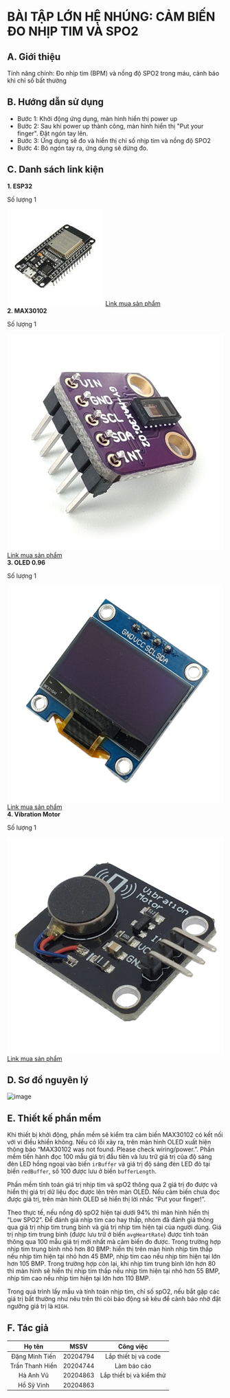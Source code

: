 # BÀI TẬP LỚN HỆ NHÚNG: CẢM BIẾN ĐO NHỊP TIM VÀ SPO2 

## A. Giới thiệu
Tính năng chính: Đo nhịp tim (BPM) và nồng độ SPO2 trong máu, cảnh báo khi chỉ số bất thường

## B. Hướng dẫn sử dụng
- Bước 1: Khởi động ứng dụng, màn hình hiển thị power up  
- Bước 2: Sau khi power up thành công, màn hình hiển thị "Put your finger". Đặt ngón tay lên.
- Bước 3: Ứng dụng sẽ đo và hiển thị chỉ số nhịp tim và nồng độ SPO2 
- Bước 4: Bỏ ngón tay ra, ứng dụng sẽ dừng đo.

## C. Danh sách link kiện
<strong>1. ESP32</strong>
<p>Số lượng 1</p>
<img src="/images/esp32.jpg" alt="esp32" />
<a href="https://linhkienvietnam.vn/module-node-mcu-32s-esp32-devkitc-dung-module-esp-wroom-32">Link mua sản phẩm</a>
<br>
<strong>2. MAX30102</strong>
<p>Số lượng 1</p>
<img src="/images/max30102.jpg" alt="max30102" />
<a href="https://vn.shp.ee/DqZJcef">Link mua sản phẩm</a>
<br>
<strong>3. OLED 0.96</strong>
<p>Số lượng 1</p>
<img src="/images/oled.jpg" alt="oled" />
<a href="https://nshopvn.com/product/man-hinh-oled-0-96-inch-giao-tiep-spi/">Link mua sản phẩm</a>
<br>
<strong>4. Vibration Motor</strong>
<p>Số lượng 1</p>
<img src="/images/vm.jpg" alt="vm" />
<a href="https://linhkien024.vn/module-dong-co-rung-dien-thoai-3-5vdc-bao-rung">Link mua sản phẩm</a>
<br>

## D. Sơ đồ nguyên lý
![image](https://github.com/Starry-Nightt/SpO2/assets/95482961/a6749a58-9013-4acc-ba9f-d796ffd5923a)

## E. Thiết kế phần mềm
Khi thiết bị khởi động, phần mềm sẽ kiểm tra cảm biến MAX30102 có kết nối với vi điều khiển không. Nếu có lỗi xảy ra, trên màn hình OLED xuất hiện thông báo “MAX30102 was not found. Please check wiring/power.”. Phần mềm tiến hành đọc 100 mẫu giá trị đầu tiên và lưu trữ giá trị của độ sáng đèn LED hồng ngoại vào biến `irBuffer` và giá trị độ sáng đèn LED đỏ tại biến `redBuffer`, số 100 được lưu ở biến  `bufferLength`. 

Phần mềm tính toán giá trị nhịp tim và spO2 thông qua 2 giá trị đo được và hiển thị giá trị dữ liệu đọc được lên trên màn OLED. Nếu cảm biến chưa đọc được giá trị, trên màn hình OLED sẽ hiển thị lời nhắc “Put your finger!”. 

Theo thực tế, nếu nồng độ spO2 hiện tại dưới 94% thì màn hình hiển thị “Low SPO2”. Để đánh giá nhịp tim cao hay thấp, nhóm đã đánh giá thông qua giá trị nhịp tim trung bình và giá trị nhịp tim hiện tại của người dùng. Giá trị nhịp tim trung bình (được lưu trữ ở biến `avgHeartRate`) được tính toán thông qua 100 mẫu giá trị mới nhất mà cảm biến đo được. Trong trường hợp nhịp tim trung bình nhỏ hơn 80 BMP: hiển thị trên màn hình nhịp tim thấp nếu nhịp tim hiện tại nhỏ hơn 45 BMP, nhịp tim cao nếu nhịp tim hiện tại lớn hơn 105 BMP. Trong trường hợp còn lại, khi nhịp tim trung bình lớn hơn 80 thì màn hình sẽ hiển thị nhịp tim thấp nếu nhịp tim hiện tại nhỏ hơn 55 BMP, nhịp tim cao nếu nhịp tim hiện tại lớn hơn 110 BMP. 

Trong quá trình lấy mẫu và tính toán nhịp tim, chỉ số spO2, nếu bắt gặp các giá trị bất thường như nêu trên thì còi báo động sẽ kêu để cảnh báo nhờ đặt ngưỡng giá trị là `HIGH`.

## F. Tác giả
| Họ tên  | MSSV  | Công việc    |
| :---:   | :---: | :---:        |
| Đặng Minh Tiến | 20204794   | Lắp thiết bị và code          |
| Trần Thanh Hiền | 20204744   | Làm báo cáo         |
| Hà Anh Vũ | 20204863   | Lắp thiết bị và kiểm thử        |
| Hồ Sỹ Vinh | 20204863   |         |
